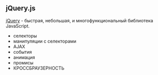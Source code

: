 ## jQuery.js

[jQuery] - быстрая, небольшая, и многофункциональный библиотека JavaScript. 

  - селекторы
  - манипуляции с селекторами 
  - AJAX 
  - события 
  - анимация
  - промисы 
  - КРОССБРАУЗЕРНОСТЬ

[jQuery]:http://jquery.com/
[селекторы]:http://jquery.page2page.ru/index.php5/%D0%A1%D0%B5%D0%BB%D0%B5%D0%BA%D1%82%D0%BE%D1%80%D1%8B
